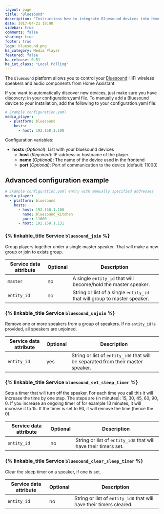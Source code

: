 ```yaml
---
layout: page
title: "Bluesound"
description: "Instructions how to integrate Bluesound devices into Home Assistant."
date: 2017-04-21 19:00
sidebar: true
comments: false
sharing: true
footer: true
logo: bluesound.png
ha_category: Media Player
featured: false
ha_release: 0.51
ha_iot_class: "Local Polling"
---
```


The `bluesound` platform allows you to control your [Bluesound](http://www.bluesound.com/) HiFi wireless speakers and audio components from Home Assistant.

If you want to automatically discover new devices, just make sure you have discovery: in your configuration.yaml file. To manually add a Bluesound device to your installation, add the following to your configuration.yaml file:


```yaml
# Example configuration.yaml
media_player:
  - platform: bluesound
    hosts:
      - host: 192.168.1.100
```

Configuration variables:

- **hosts** (*Optional*): List with your bluesound devices
  - **host** (*Required*): IP-address or hostname of the player
  - **name** (*Optional*): The name of the device used in the frontend
  - **port** (*Optional*): Port of communication to the device (default: 11000)
  
## Advanced configuration example

```yaml
# Example configuration.yaml entry with manually specified addresses
media_player:
  - platform: bluesound
    hosts:
      - host: 192.168.1.100
        name: bluesound_kitchen
        port: 11000
      - host: 192.168.1.131
```

### {% linkable_title Service `bluesound_join` %}

Group players together under a single master speaker. That will make a new group or join to exists group.

| Service data attribute | Optional | Description |
| ---------------------- | -------- | ----------- |
| `master` | no | A single `entity_id` that will become/hold the master speaker.
| `entity_id` | no | String or list of a single `entity_id` that will group to master speaker.

### {% linkable_title Service `bluesound_unjoin` %}

Remove one or more speakers from a group of speakers. If no `entity_id` is provided, all speakers are unjoined.

| Service data attribute | Optional | Description |
| ---------------------- | -------- | ----------- |
| `entity_id` | yes | String or list of `entity_id`s that will be separated from their master speaker.

### {% linkable_title Service `bluesound_set_sleep_timer` %}

Sets a timer that will turn off the speaker. For each time you call this it will increase the time by one step. The steps are (in minutes): 15, 30, 45, 60, 90, 0.
If you increase an ongoing timer of for example 13 minutes, it will increase it to 15. If the timer is set to 90, it will remove the time (hence the 0).
 
| Service data attribute | Optional | Description |
| ---------------------- | -------- | ----------- |
| `entity_id` | no | String or list of `entity_id`s that will have their timers set.

### {% linkable_title Service `bluesound_clear_sleep_timer` %}

Clear the sleep timer on a speaker, if one is set.
 
| Service data attribute | Optional | Description |
| ---------------------- | -------- | ----------- |
| `entity_id` | no | String or list of `entity_id`s that will have their timers cleared.
